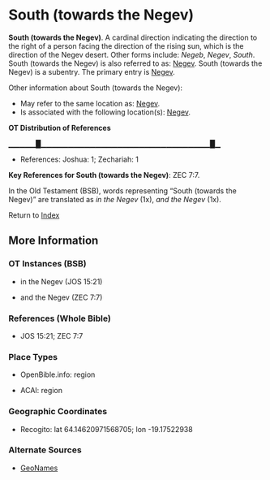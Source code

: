 # South (towards the Negev)
**South (towards the Negev)**. 
A cardinal direction indicating the direction to the right of a person facing the direction of the rising sun, which is the direction of the Negev desert. 
Other forms include: 
*Negeb*, *Negev*, *South*. 
South (towards the Negev) is also referred to as: 
[Negev](Negeb.md). 
South (towards the Negev) is a subentry. The primary entry is 
[Negev](Negeb.md). 




Other information about South (towards the Negev):


* May refer to the same location as: 
[Negev](Negeb.md). 
* Is associated with the following location(s): 
[Negev](Negeb.md). 


**OT Distribution of References**

▁▁▁▁▁█▁▁▁▁▁▁▁▁▁▁▁▁▁▁▁▁▁▁▁▁▁▁▁▁▁▁▁▁▁▁▁█▁
* References: Joshua: 1; Zechariah: 1



**Key References for South (towards the Negev)**: 
ZEC 7:7. 


In the Old Testament (BSB), words representing “South (towards the Negev)” are translated as 
*in the Negev* (1x), *and the Negev* (1x). 




Return to [Index](00-Index.md)

## More Information

### OT Instances (BSB)

* in the Negev (JOS 15:21)

* and the Negev (ZEC 7:7)



### References (Whole Bible)

* JOS 15:21; ZEC 7:7


### Place Types

* OpenBible.info: region

* ACAI: region



### Geographic Coordinates

* Recogito: lat 64.14620971568705; lon -19.17522938



### Alternate Sources

* [GeoNames](http://sws.geonames.org/3337406)



